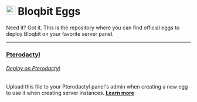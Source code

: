 # <img src="icon.ico" width="25" alt="Logo" /> Bloqbit Eggs
Need it? Got it. This is the repository where you can find official eggs to deploy Bloqbit on your favorite server panel.

---

### [Pterodactyl](./egg-bloqbit-pterodactyl-server.json)
###### [Deploy on Pterodactyl](https://www.pterodactyl.io/)

Upload this file to your Pterodactyl panel's admin when creating a new egg to use it when creating server instances.
**[Learn more](https://www.pterodactyl.io/community/config/eggs/creating_a_custom_egg.html)**